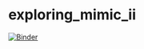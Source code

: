 # exploring_mimic_ii

[![Binder](https://mybinder.org/badge_logo.svg)](https://mybinder.org/v2/gh/melbourne-cdth/explore_mimic2/master?urlpath=lab)
